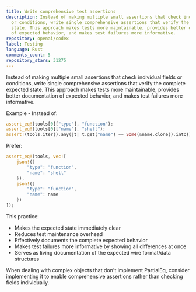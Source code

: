 ```yaml
---
title: Write comprehensive test assertions
description: Instead of making multiple small assertions that check individual fields
  or conditions, write single comprehensive assertions that verify the complete expected
  state. This approach makes tests more maintainable, provides better documentation
  of expected behavior, and makes test failures more informative.
repository: openai/codex
label: Testing
language: Rust
comments_count: 5
repository_stars: 31275
---
```


Instead of making multiple small assertions that check individual fields or conditions, write single comprehensive assertions that verify the complete expected state. This approach makes tests more maintainable, provides better documentation of expected behavior, and makes test failures more informative.

Example - Instead of:
```rust
assert_eq!(tools[0]["type"], "function");
assert_eq!(tools[0]["name"], "shell");
assert!(tools.iter().any(|t| t.get("name") == Some(&name.clone().into())));
```

Prefer:
```rust
assert_eq!(tools, vec![
    json!({
        "type": "function",
        "name": "shell"
    }),
    json!({
        "type": "function", 
        "name": name
    })
]);
```

This practice:
- Makes the expected state immediately clear
- Reduces test maintenance overhead
- Effectively documents the complete expected behavior
- Makes test failures more informative by showing all differences at once
- Serves as living documentation of the expected wire format/data structures

When dealing with complex objects that don't implement PartialEq, consider implementing it to enable comprehensive assertions rather than checking fields individually.